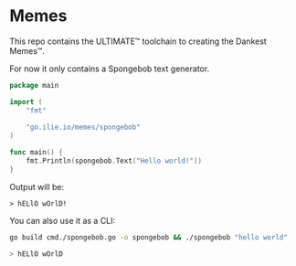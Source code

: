 # Memes

This repo contains the ULTIMATE™ toolchain to creating the Dankest Memes™.

For now it only contains a Spongebob text generator.
```go
package main

import (
	"fmt"	
	
	"go.ilie.io/memes/spongebob"
)

func main() {
    fmt.Println(spongebob.Text("Hello world!"))
}
```
Output will be:
```
> hELlO wOrlD!
   ```

You can also use it as a CLI:
```sh
go build cmd./spongebob.go -o spongebob && ./spongebob "hello world"

> hELlO wOrlD
```

